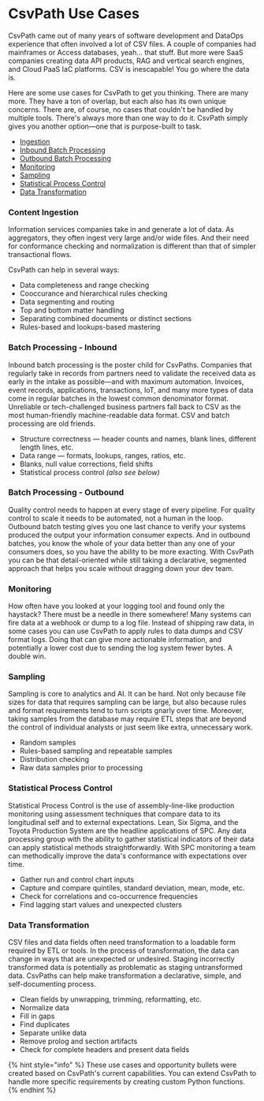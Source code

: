 # CsvPath Use Cases

CsvPath came out of many years of software development and DataOps experience that often involved a lot of CSV files. A couple of companies had mainframes or Access databases, yeah... that stuff. But more were SaaS companies creating data API products, RAG and vertical search engines, and Cloud PaaS IaC platforms. CSV is inescapable! You go where the data is.

Here are some use cases for CsvPath to get you thinking. There are many more. They have a ton of overlap, but each also has its own unique concerns. There are, of course, no cases that couldn't be handled by multiple tools. There's always more than one way to do it. CsvPath simply gives you another option—one that is purpose-built to task.

* [Ingestion](csvpath\_use\_cases.md#ingestion)
* [Inbound Batch Processing](csvpath\_use\_cases.md#batch-processing-inbound)
* [Outbound Batch Processing](csvpath\_use\_cases.md#batch-processing-outbound)
* [Monitoring](csvpath\_use\_cases.md#monitoring)
* [Sampling](csvpath\_use\_cases.md#sampling)
* [Statistical Process Control](csvpath\_use\_cases.md#statistical-process-control)
* [Data Transformation](csvpath\_use\_cases.md#data-transformation)

### Content Ingestion <a href="#ingestion" id="ingestion"></a>

Information services companies take in and generate a lot of data. As aggregators, they often ingest very large and/or wide files. And their need for conformance checking and normalization is different than that of simpler transactional flows.&#x20;

CsvPath can help in several ways:&#x20;

* Data completeness and range checking
* Cooccurance and hierarchical rules checking
* Data segmenting and routing
* Top and bottom matter handling
* Separating combined documents or distinct sections
* Rules-based and lookups-based mastering

### Batch Processing - Inbound

Inbound batch processing is the poster child for CsvPaths. Companies that regularly take in records from partners need to validate the received data as early in the intake as possible—and with maximum automation. Invoices, event records, applications, transactions, IoT, and many more types of data come in regular batches in the lowest common denominator format. Unreliable or tech-challenged business partners fall back to CSV as the most human-friendly machine-readable data format. CSV and batch processing are old friends.

* Structure correctness — header counts and names, blank lines, different length lines, etc.
* Data range — formats, lookups, ranges, ratios, etc.
* Blanks, null value corrections, field shifts
* Statistical process control _(also see below)_

### Batch Processing - Outbound

Quality control needs to happen at every stage of every pipeline. For quality control to scale it needs to be automated, not a human in the loop. Outbound batch testing gives you one last chance to verify your systems produced the output your information consumer expects. And in outbound batches, you know the whole of your data better than any one of your consumers does, so you have the ability to be more exacting. With CsvPath you can be that detail-oriented while still taking a declarative, segmented approach that helps you scale without dragging down your dev team.

### Monitoring

How often have you looked at your logging tool and found only the haystack? There must be a needle in there somewhere! Many systems can fire data at a webhook or dump to a log file. Instead of shipping raw data, in some cases you can use CsvPath to apply rules to data dumps and CSV format logs. Doing that can give more actionable information, and potentially a lower cost due to sending the log system fewer bytes. A double win.

### Sampling

Sampling is core to analytics and AI. It can be hard. Not only because file sizes for data that requires sampling can be large, but also because rules and format requirements tend to turn scripts gnarly over time. Moreover, taking samples from the database may require ETL steps that are beyond the control of individual analysts or just seem like extra, unnecessary work.

* Random samples
* Rules-based sampling and repeatable samples
* Distribution checking
* Raw data samples prior to processing

### Statistical Process Control

Statistical Process Control is the use of assembly-line-like production monitoring using assessment techniques that compare data to its longitudinal self and to external expectations. Lean, Six Sigma, and the Toyota Production System are the headline applications of SPC. Any data processing group with the ability to gather statistical indicators of their data can apply statistical methods straightforwardly. With SPC monitoring a team can methodically improve the data's conformance with expectations over time.

* Gather run and control chart inputs
* Capture and compare quintiles, standard deviation, mean, mode, etc.
* Check for correlations and co-occurrence frequencies
* Find lagging start values and unexpected clusters

### Data Transformation

CSV files and data fields often need transformation to a loadable form required by ETL or tools. In the process of transformation, the data can change in ways that are unexpected or undesired. Staging incorrectly transformed data is potentially as problematic as staging untransformed data. CsvPaths can help make transformation a declarative, simple, and self-documenting process.

* Clean fields by unwrapping, trimming, reformatting, etc.
* Normalize data
* Fill in gaps
* Find duplicates
* Separate unlike data
* Remove prolog and section artifacts
* Check for complete headers and present data fields

&#x20;

{% hint style="info" %}
These use cases and opportunity bullets were created based on CsvPath's current capabilities. You can extend CsvPath to handle more specific requirements by creating custom Python functions.&#x20;
{% endhint %}

